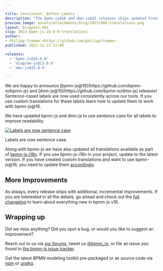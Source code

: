 ```yaml
---

title: Consistent, Better Labels
description: "The bpmn-js@16 and dmn-js@15 releases ships updated translations."
preview_image: assets/attachments/blog/2023/008-translations.png
layout: blogpost.hbs
slug: 2023-bpmn-js-16-0-0-translations
author:
- Philipp Fromme <https://github.com/philippfromme>
published: 2023-12-13 12:00

releases:
  - 'bpmn-js@16.0.0'
  - 'diagram-js@13.0.0'
  - 'dmn-js@15.0.0'

---
```


<p class="introduction">
  We are happy to announce [bpmn-js@16](https://github.com/bpmn-io/bpmn-js) and [dmn-js@15](https://github.com/bpmn-io/dmn-js) releases! Sentence-cased labels are now used consistently across our tools. If you use custom translations for these labels learn how to update them to work with bpmn-js@16.
</p>

<!-- continue -->

We have updated bpmn-js and dmn-js to use sentence case for all labels to improve readability.

<div class="figure full-size">
  <a href="https://demo.bpmn.io/s/start">
    <img src="{{ assets }}/attachments/blog/2023/008-translations.png" alt="Labels are now sentence case">
  </a>

  <p class="caption">
    Labels are now sentence case.
  </p>
</div>

Along with bpmn-js we have also updated all translations available as part of [bpmn-js-i18n](https://github.com/bpmn-io/bpmn-js-i18n). If you use bpmn-js-i18n in your project, update to the latest version. If you have created custom translations and want to use bpmn-js@16, you need to update them [accordingly](https://github.com/bpmn-io/bpmn-js-i18n/commit/bfa0696804e753ee97af727ec74c6dad4209cf10).


## More Improvements

As always, every release ships with additional, incremental improvements. If you are interested in all the details, go ahead and check out the [full changelog](https://github.com/bpmn-io/bpmn-js/blob/develop/CHANGELOG.md#1600) to learn about everything new in bpmn-js v16.


## Wrapping up

Did we miss anything? Did you spot a bug, or would you like to suggest an improvement?

Reach out to us via [our forums](https://forum.bpmn.io/), tweet us [@bpmn_io](https://twitter.com/bpmn_io), or file an issue you found in [the bpmn-js issue tracker](https://github.com/bpmn-io/bpmn-js/issues).

Get the latest BPMN modeling toolkit pre-packaged or as source code via [npm](https://www.npmjs.com/package/bpmn-js) or [unpkg](https://unpkg.com/bpmn-js/).
